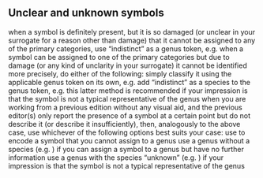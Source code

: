 ## Unclear and unknown symbols

when a symbol is definitely present, but it is so damaged (or unclear in your surrogate for a reason other than damage) that it cannot be assigned to any of the primary categories, use “indistinct” as a genus token, e.g. <g type="indistinct"/>
when a symbol can be assigned to one of the primary categories but due to damage (or any kind of unclarity in your surrogate) it cannot be identified more precisely, do either of the following:
simply classify it using the applicable genus token on its own, e.g. <g type="spiral"/>
add “indistinct” as a species to the genus token, e.g. <g type="circleIndistinct"/>
this latter method is recommended if your impression is that the symbol is not a typical representative of the genus
when you are working from a previous edition without any visual aid, and the previous editor(s) only report the presence of a symbol at a certain point but do not describe it (or describe it insufficiently), then, analogously to the above case, use whichever of the following options best suits your case:
use <g type="unknown"/> to encode a symbol that you cannot assign to a genus
use a genus without a species (e.g. <g type="spiral"/>) if you can assign a symbol to a genus but have no further information
use a genus with the species “unknown” (e.g. <g type="circleUnknown"/>) if your impression is that the symbol is not a typical representative of the genus
